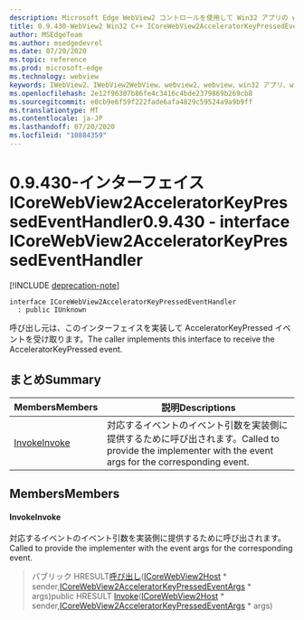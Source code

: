 ```yaml
---
description: Microsoft Edge WebView2 コントロールを使用して Win32 アプリの web コンテンツをホストする
title: 0.9.430-WebView2 Win32 C++ ICoreWebView2AcceleratorKeyPressedEventHandler
author: MSEdgeTeam
ms.author: msedgedevrel
ms.date: 07/20/2020
ms.topic: reference
ms.prod: microsoft-edge
ms.technology: webview
keywords: IWebView2、IWebView2WebView、webview2、webview、win32 アプリ、win32、edge、ICoreWebView2、ICoreWebView2Host、browser control、edge html
ms.openlocfilehash: 2e12f96307b86fe4c3416c4bde2379869b269cb8
ms.sourcegitcommit: e0cb9e6f59f222fade6afa4829c59524a9a9b9ff
ms.translationtype: MT
ms.contentlocale: ja-JP
ms.lasthandoff: 07/20/2020
ms.locfileid: "10884359"
---
```

# <span data-ttu-id="0f7b2-104">0.9.430-インターフェイス ICoreWebView2AcceleratorKeyPressedEventHandler</span><span class="sxs-lookup"><span data-stu-id="0f7b2-104">0.9.430 - interface ICoreWebView2AcceleratorKeyPressedEventHandler</span></span> 

[!INCLUDE [deprecation-note](../../includes/deprecation-note.md)]

```
interface ICoreWebView2AcceleratorKeyPressedEventHandler
  : public IUnknown
```

<span data-ttu-id="0f7b2-105">呼び出し元は、このインターフェイスを実装して AcceleratorKeyPressed イベントを受け取ります。</span><span class="sxs-lookup"><span data-stu-id="0f7b2-105">The caller implements this interface to receive the AcceleratorKeyPressed event.</span></span>

## <span data-ttu-id="0f7b2-106">まとめ</span><span class="sxs-lookup"><span data-stu-id="0f7b2-106">Summary</span></span>

 <span data-ttu-id="0f7b2-107">Members</span><span class="sxs-lookup"><span data-stu-id="0f7b2-107">Members</span></span>                        | <span data-ttu-id="0f7b2-108">説明</span><span class="sxs-lookup"><span data-stu-id="0f7b2-108">Descriptions</span></span>
--------------------------------|---------------------------------------------
[<span data-ttu-id="0f7b2-109">Invoke</span><span class="sxs-lookup"><span data-stu-id="0f7b2-109">Invoke</span></span>](#invoke) | <span data-ttu-id="0f7b2-110">対応するイベントのイベント引数を実装側に提供するために呼び出されます。</span><span class="sxs-lookup"><span data-stu-id="0f7b2-110">Called to provide the implementer with the event args for the corresponding event.</span></span>

## <span data-ttu-id="0f7b2-111">Members</span><span class="sxs-lookup"><span data-stu-id="0f7b2-111">Members</span></span>

#### <span data-ttu-id="0f7b2-112">Invoke</span><span class="sxs-lookup"><span data-stu-id="0f7b2-112">Invoke</span></span> 

<span data-ttu-id="0f7b2-113">対応するイベントのイベント引数を実装側に提供するために呼び出されます。</span><span class="sxs-lookup"><span data-stu-id="0f7b2-113">Called to provide the implementer with the event args for the corresponding event.</span></span>

> <span data-ttu-id="0f7b2-114">パブリック HRESULT[呼び出し](#invoke)([ICoreWebView2Host](ICoreWebView2Host.md) \* sender,[ICoreWebView2AcceleratorKeyPressedEventArgs](ICoreWebView2AcceleratorKeyPressedEventArgs.md) \* args)</span><span class="sxs-lookup"><span data-stu-id="0f7b2-114">public HRESULT [Invoke](#invoke)([ICoreWebView2Host](ICoreWebView2Host.md) \* sender,[ICoreWebView2AcceleratorKeyPressedEventArgs](ICoreWebView2AcceleratorKeyPressedEventArgs.md) \* args)</span></span>

